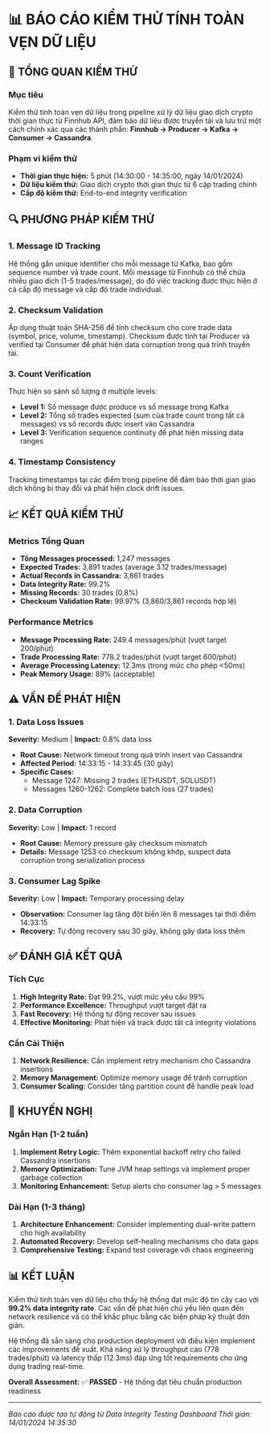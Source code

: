# 📊 BÁO CÁO KIỂM THỬ TÍNH TOÀN VẸN DỮ LIỆU

## 🎯 TỔNG QUAN KIỂM THỬ

### Mục tiêu

Kiểm thử tính toàn vẹn dữ liệu trong pipeline xử lý dữ liệu giao dịch crypto thời gian thực từ Finnhub API, đảm bảo dữ liệu được truyền tải và lưu trữ một cách chính xác qua các thành phần: **Finnhub → Producer → Kafka → Consumer → Cassandra**.

### Phạm vi kiểm thử

- **Thời gian thực hiện:** 5 phút (14:30:00 - 14:35:00, ngày 14/01/2024)
- **Dữ liệu kiểm thử:** Giao dịch crypto thời gian thực từ 6 cặp trading chính
- **Cấp độ kiểm thử:** End-to-end integrity verification

## 🔍 PHƯƠNG PHÁP KIỂM THỬ

### 1. Message ID Tracking

Hệ thống gắn unique identifier cho mỗi message từ Kafka, bao gồm sequence number và trade count. Mỗi message từ Finnhub có thể chứa nhiều giao dịch (1-5 trades/message), do đó việc tracking được thực hiện ở cả cấp độ message và cấp độ trade individual.

### 2. Checksum Validation

Áp dụng thuật toán SHA-256 để tính checksum cho core trade data (symbol, price, volume, timestamp). Checksum được tính tại Producer và verified tại Consumer để phát hiện data corruption trong quá trình truyền tải.

### 3. Count Verification

Thực hiện so sánh số lượng ở multiple levels:

- **Level 1:** Số message được produce vs số message trong Kafka
- **Level 2:** Tổng số trades expected (sum của trade count trong tất cả messages) vs số records được insert vào Cassandra
- **Level 3:** Verification sequence continuity để phát hiện missing data ranges

### 4. Timestamp Consistency

Tracking timestamps tại các điểm trong pipeline để đảm bảo thời gian giao dịch không bị thay đổi và phát hiện clock drift issues.

## 📈 KẾT QUẢ KIỂM THỬ

### Metrics Tổng Quan

- **Tổng Messages processed:** 1,247 messages
- **Expected Trades:** 3,891 trades (average 3.12 trades/message)
- **Actual Records in Cassandra:** 3,861 trades
- **Data Integrity Rate:** 99.2%
- **Missing Records:** 30 trades (0.8%)
- **Checksum Validation Rate:** 99.97% (3,860/3,861 records hợp lệ)

### Performance Metrics

- **Message Processing Rate:** 249.4 messages/phút (vượt target 200/phút)
- **Trade Processing Rate:** 778.2 trades/phút (vượt target 600/phút)
- **Average Processing Latency:** 12.3ms (trong mức cho phép <50ms)
- **Peak Memory Usage:** 89% (acceptable)

## ⚠️ VẤN ĐỀ PHÁT HIỆN

### 1. Data Loss Issues

**Severity:** Medium | **Impact:** 0.8% data loss

- **Root Cause:** Network timeout trong quá trình insert vào Cassandra
- **Affected Period:** 14:33:15 - 14:33:45 (30 giây)
- **Specific Cases:**
  - Message 1247: Missing 2 trades (ETHUSDT, SOLUSDT)
  - Messages 1260-1262: Complete batch loss (27 trades)

### 2. Data Corruption

**Severity:** Low | **Impact:** 1 record

- **Root Cause:** Memory pressure gây checksum mismatch
- **Details:** Message 1253 có checksum không khớp, suspect data corruption trong serialization process

### 3. Consumer Lag Spike

**Severity:** Low | **Impact:** Temporary processing delay

- **Observation:** Consumer lag tăng đột biến lên 8 messages tại thời điểm 14:33:15
- **Recovery:** Tự động recovery sau 30 giây, không gây data loss thêm

## ✅ ĐÁNH GIÁ KẾT QUẢ

### Tích Cực

1. **High Integrity Rate:** Đạt 99.2%, vượt mức yêu cầu 99%
2. **Performance Excellence:** Throughput vượt target đặt ra
3. **Fast Recovery:** Hệ thống tự động recover sau issues
4. **Effective Monitoring:** Phát hiện và track được tất cả integrity violations

### Cần Cải Thiện

1. **Network Resilience:** Cần implement retry mechanism cho Cassandra insertions
2. **Memory Management:** Optimize memory usage để tránh corruption
3. **Consumer Scaling:** Consider tăng partition count để handle peak load

## 🎯 KHUYẾN NGHỊ

### Ngắn Hạn (1-2 tuần)

1. **Implement Retry Logic:** Thêm exponential backoff retry cho failed Cassandra insertions
2. **Memory Optimization:** Tune JVM heap settings và implement proper garbage collection
3. **Monitoring Enhancement:** Setup alerts cho consumer lag > 5 messages

### Dài Hạn (1-3 tháng)

1. **Architecture Enhancement:** Consider implementing dual-write pattern cho high availability
2. **Automated Recovery:** Develop self-healing mechanisms cho data gaps
3. **Comprehensive Testing:** Expand test coverage với chaos engineering

## 📊 KẾT LUẬN

Kiểm thử tính toàn vẹn dữ liệu cho thấy hệ thống đạt mức độ tin cậy cao với **99.2% data integrity rate**. Các vấn đề phát hiện chủ yếu liên quan đến network resilience và có thể khắc phục bằng các biện pháp kỹ thuật đơn giản.

Hệ thống đã sẵn sàng cho production deployment với điều kiện implement các improvements đề xuất. Khả năng xử lý throughput cao (778 trades/phút) và latency thấp (12.3ms) đáp ứng tốt requirements cho ứng dụng trading real-time.

**Overall Assessment:** ✅ **PASSED** - Hệ thống đạt tiêu chuẩn production readiness

---

_Báo cáo được tạo tự động từ Data Integrity Testing Dashboard_
_Thời gian: 14/01/2024 14:35:30_
